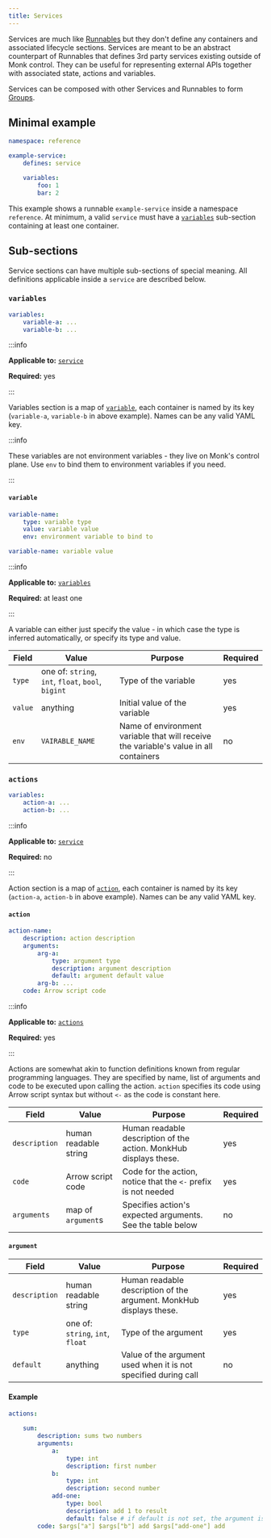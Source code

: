 ```yaml
---
title: Services
---
```


Services are much like [Runnables](runnables.md) but they don't define any containers and associated lifecycle sections. Services are meant to be an abstract counterpart of Runnables that defines 3rd party services existing outside of Monk control. They can be useful for representing external APIs together with associated state, actions and variables.

Services can be composed with other Services and Runnables to form [Groups](./groups).

## Minimal example

```yaml title="service.yaml" linenums="1"
namespace: reference

example-service:
    defines: service

    variables:
        foo: 1
        bar: 2
```

This example shows a runnable `example-service` inside a namespace `reference`. At minimum, a valid `service` must have a [`variables`](#variables) sub-section containing at least one container.

## Sub-sections

Service sections can have multiple sub-sections of special meaning. All definitions applicable inside a `service` are described below.

### `variables`

```yaml
variables:
    variable-a: ...
    variable-b: ...
```

:::info

**Applicable to:** [`service`](#)

**Required:** yes

:::

Variables section is a map of [`variable`](#variable), each container is named by its key (`variable-a`, `variable-b` in above example). Names can be any valid YAML key.

:::info

These variables are not environment variables - they live on Monk's control plane. Use `env` to bind them to environment variables if you need.

:::

#### `variable`

```yaml
variable-name:
    type: variable type
    value: variable value
    env: environment variable to bind to

variable-name: variable value
```

:::info

**Applicable to:** [`variables`](#variables)

**Required:** at least one

:::

A variable can either just specify the value - in which case the type is inferred automatically, or specify its type and value.

| Field   | Value                                              | Purpose                                                                               | Required |
| ------- | -------------------------------------------------- | ------------------------------------------------------------------------------------- | -------- |
| `type`  | one of: `string`, `int`, `float`, `bool`, `bigint` | Type of the variable                                                                  | yes      |
| `value` | anything                                           | Initial value of the variable                                                         | yes      |
| `env`   | `VAIRABLE_NAME`                                    | Name of environment variable that will receive the variable's value in all containers | no       |

### `actions`

```yaml
variables:
    action-a: ...
    action-b: ...
```

:::info

**Applicable to:** [`service`](#)

**Required:** no

:::

Action section is a map of [`action`](#action), each container is named by its key (`action-a`, `action-b` in above example). Names can be any valid YAML key.

#### `action`

```yaml
action-name:
    description: action description
    arguments:
        arg-a:
            type: argument type
            description: argument description
            default: argument default value
        arg-b: ...
    code: Arrow script code
```

:::info

**Applicable to:** [`actions`](#actions)

**Required:** yes

:::

Actions are somewhat akin to function definitions known from regular programming languages. They are specified by name, list of arguments and code to be executed upon calling the action.
`action` specifies its code using Arrow script syntax but without `<-` as the code is constant here.

| Field         | Value                 | Purpose                                                           | Required |
| ------------- | --------------------- | ----------------------------------------------------------------- | -------- |
| `description` | human readable string | Human readable description of the action. MonkHub displays these. | yes      |
| `code`        | Arrow script code     | Code for the action, notice that the `<-` prefix is not needed    | yes      |
| `arguments`   | map of `argument`s    | Specifies action's expected arguments. See the table below        | no       |

#### `argument`

| Field         | Value                            | Purpose                                                             | Required |
| ------------- | -------------------------------- | ------------------------------------------------------------------- | -------- |
| `description` | human readable string            | Human readable description of the argument. MonkHub displays these. | yes      |
| `type`        | one of: `string`, `int`, `float` | Type of the argument                                                | yes      |
| `default`     | anything                         | Value of the argument used when it is not specified during call     | no       |

#### Example

```yaml linenums="1"
actions:

    sum:
        description: sums two numbers
        arguments:
            a:
                type: int
                description: first number
            b:
                type: int
                description: second number
            add-one:
                type: bool
                description: add 1 to result
                default: false # if default is not set, the argument is required
        code: $args["a"] $args["b"] add $args["add-one"] add
```

